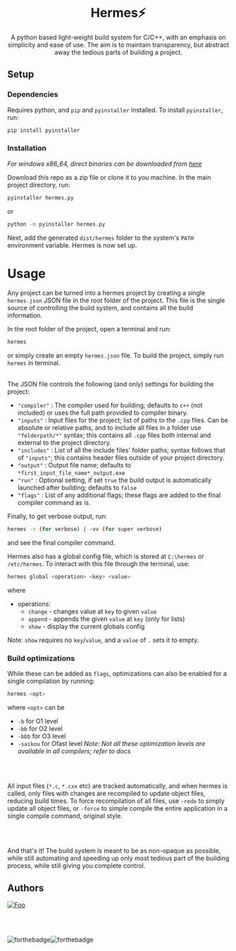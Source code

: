 
<h1 align = "center">Hermes⚡</h1>

<div align = "center">

A python based light-weight build system for C/C++, with an emphasis on simplicity and ease of use. The aim is to maintain transparency, but abstract away the tedious parts of building a project.

</div>


## Setup

### Dependencies

Requires python, and `pip` and `pyinstaller` installed. To install `pyinstaller`, run:
```bash
pip install pyinstaller
```

### Installation

*For windows x86_64, direct binaries can be downloaded from [here](https://github.com/StealthyPanda/hermes/releases/tag/v1.1)*

Download this repo as a zip file or clone it to you machine. In the main project directory, run:
```bash
pyinstaller hermes.py
```
or
```bash
python -m pyinstaller hermes.py
```
Next, add the generated `dist/hermes` folder to the system's `PATH` environment variable. Hermes is now set up.


# Usage

Any project can be turned into a hermes project by creating a single `hermes.json` JSON file in the root folder of the project. This file is the single source of controlling the build system, and contains all the build information.

In the root folder of the project, open a terminal and run:
```bash
hermes
```
or simply create an empty `hermes.json` file. To build the project, simply run `hermes` in terminal.
<br>
<br>

The JSON file controls the following (and only) settings for building the project:

- `"compiler"` : The compiler used for building; defaults to `c++` (not included) or uses the full path provided to compiler binary.
- `"inputs"` : Input files for the project; list of paths to the `.cpp` files. Can be absolute or relative paths, and to include all files in a folder use `"folderpath/*"` syntax; this contains all `.cpp` files both internal and external to the project directory.
- `"includes"` : List of all the include files' folder paths; syntax follows that of `"inputs"`; this contains header files outside of your project directory.
- `"output"` : Output file name; defaults to `*first_input_file_name*_output.exe`
- `"run"` : Optional setting, if set `true` the build output is automatically launched after building; defaults to `false`
- `"flags"` : List of any additional flags; these flags are added to the final compiler command as is.

Finally, to get verbose output, run:

```bash
hermes -v (for verbose) | -vv (for super verbose)
```
and see the final compiler command.

Hermes also has a global config file, which is stored at `C:\hermes` or `/etc/hermes`. To interact with this file through the terminal, use:
```bash
hermes global <operation> <key> <value>
```
where

- operations:
    - `change` - changes value at `key` to given `value`
    - `append` - appends the given `value` at `key` (only for lists)
    - `show` - display the current globals config

Note: `show` requires no `key`/`value`, and a `value` of `.` sets it to empty.

### Build optimizations

While these can be added as `flags`, optimizations can also be enabled for a single compilation by running:
```bash
hermes <opt>
```
where `<opt>` can be
- `-b` for O1 level
- `-bb` for O2 level
- `-bbb` for O3 level
- `-saikou` for Ofast level
*Note: Not all these optimization levels are available in all compilers; refer to docs*

<br>
<br>

All input files (`*.c`, `*.cxx` etc) are tracked automatically, and when hermes is called, only files with changes are recompiled to update object files, reducing build times. To force recompilation of all files, use `-redo` to simply update all object files, or `-force` to simple compile the entire application in a single compile command, original style.

<br>
<br>

And that's it! The build system is meant to be as non-opaque as possible, while still automating and speeding up only most tedious part of the building process, while still giving you complete control.


## Authors
[![Foo](https://img.shields.io/badge/Made_with_❤️_by-@stealthypanda🐼-orange?style=for-the-badge&logo=python&link=)](https://sites.google.com/iitj.ac.in/stealthypanda/home)


<br>
<br>


![forthebadge](https://forthebadge.com/images/badges/built-with-love.svg)![forthebadge](https://forthebadge.com/images/badges/made-with-python.svg)
